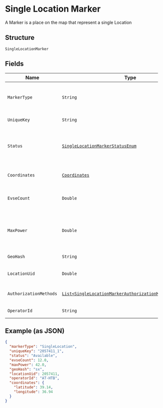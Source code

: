 
# Single Location Marker

A Marker is a place on the map that represent a single Location

## Structure

`SingleLocationMarker`

## Fields

| Name | Type | Tags | Description | Getter | Setter |
|  --- | --- | --- | --- | --- | --- |
| `MarkerType` | `String` | Required | Identifies the marker type. If it''s a `SingleLocationMarker`, then the value is `SingleLocation` | String getMarkerType() | setMarkerType(String markerType) |
| `UniqueKey` | `String` | Optional | Uniquely identifies the marker object | String getUniqueKey() | setUniqueKey(String uniqueKey) |
| `Status` | [`SingleLocationMarkerStatusEnum`](../../doc/models/single-location-marker-status-enum.md) | Optional | Minimum of all status values in the Marker, e.g. if at least one Evse in the Marker is available, the value will be available | SingleLocationMarkerStatusEnum getStatus() | setStatus(SingleLocationMarkerStatusEnum status) |
| `Coordinates` | [`Coordinates`](../../doc/models/coordinates.md) | Optional | Coordinates of the Shell Recharge Site Location | Coordinates getCoordinates() | setCoordinates(Coordinates coordinates) |
| `EvseCount` | `Double` | Optional | Total number of Evse units in Locations that this Marker represents | Double getEvseCount() | setEvseCount(Double evseCount) |
| `MaxPower` | `Double` | Optional | Maximum power in kW across all locations grouped in this marker (disregarding availability) | Double getMaxPower() | setMaxPower(Double maxPower) |
| `GeoHash` | `String` | Optional | GeoHash of marker coordinates | String getGeoHash() | setGeoHash(String geoHash) |
| `LocationUid` | `Double` | Optional | Unique ID of the Location this Marker represents | Double getLocationUid() | setLocationUid(Double locationUid) |
| `AuthorizationMethods` | [`List<SingleLocationMarkerAuthorizationMethodsItemsEnum>`](../../doc/models/single-location-marker-authorization-methods-items-enum.md) | Optional | Methods that can be used to Authorize sessions on this EVSE | List<SingleLocationMarkerAuthorizationMethodsItemsEnum> getAuthorizationMethods() | setAuthorizationMethods(List<SingleLocationMarkerAuthorizationMethodsItemsEnum> authorizationMethods) |
| `OperatorId` | `String` | Optional | Unique Id of the operator | String getOperatorId() | setOperatorId(String operatorId) |

## Example (as JSON)

```json
{
  "markerType": "SingleLocation",
  "uniqueKey": "2057411_1",
  "status": "Available",
  "evseCount": 12.0,
  "maxPower": 42.0,
  "geoHash": "sx",
  "locationUid": 2057411,
  "operatorId": "AT-HTB",
  "coordinates": {
    "latitude": 39.14,
    "longitude": 36.94
  }
}
```

